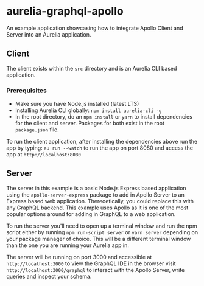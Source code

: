 # aurelia-graphql-apollo
An example application showcasing how to integrate Apollo Client and Server into an Aurelia application.

## Client

The client exists within the `src` directory and is an Aurelia CLI based application.

### Prerequisites

- Make sure you have Node.js installed (latest LTS)
- Installing Aurelia CLI globally: `npm install aurelia-cli -g`
- In the root directory, do an `npm install` or `yarn` to install dependencies for the client and server. Packages for both exist in the root `package.json` file.

To run the client application, after installing the dependencies above run the app by typing: `au run --watch` to run the app on port 8080 and access the app at `http://localhost:8080`

## Server

The server in this example is a basic Node.js Express based application using the `apollo-server-express` package to add in Apollo Server to an Express based web application. Thereoetically, you could replace this with any GraphQL backend. This example uses Apollo as it is one of the most popular options around for adding in GraphQL to a web application.

To run the server you'll need to open up a terminal window and run the npm script either by running `npm run-script server` or `yarn server` depending on your package manager of choice. This will be a different terminal window than the one you are running your Aurelia app in.

The server will be running on port 3000 and accessible at `http://localhost:3000` to view the GraphQL IDE in the browser visit `http://localhost:3000/graphql` to interact with the Apollo Server, write queries and inspect your schema.
